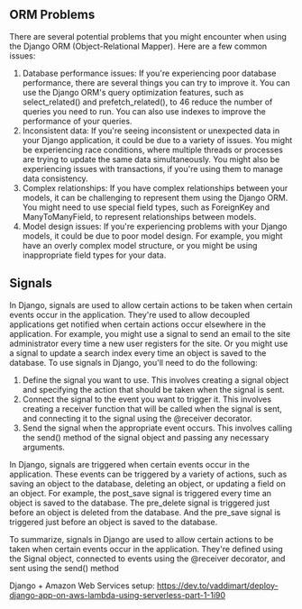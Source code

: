 ## ORM Problems

There are several potential problems that you might encounter when using the Django ORM (Object-Relational Mapper). Here are a few common issues:
1. Database performance issues: If you're experiencing poor database performance, there are several things you can try to improve it. You can use the Django ORM's query optimization features, such as select_related() and prefetch_related(), to 46 reduce the number of queries you need to run. You can also use indexes to improve the performance of your queries. 
2. Inconsistent data: If you're seeing inconsistent or unexpected data in your Django application, it could be due to a variety of issues. You might be experiencing race conditions, where multiple threads or processes are trying to update the same data simultaneously. You might also be experiencing issues with transactions, if you're using them to manage data consistency.
3. Complex relationships: If you have complex relationships between your models, it can be challenging to represent them using the Django ORM. You might need to use special field types, such as ForeignKey and ManyToManyField, to represent relationships between models.
4. Model design issues: If you're experiencing problems with your Django models, it could be due to poor model design. For example, you might have an overly complex model structure, or you might be using inappropriate field types for your data.


## Signals
In Django, signals are used to allow certain actions to be taken when certain events occur in the application. They're used to allow decoupled applications get notified when certain actions occur elsewhere in the application. For example, you might use a signal to send an email to the site administrator every time a new user registers for the site. Or you might use a signal to update a search index every time an object is saved to the database. To use signals in Django, you'll need to do the following: 
1. Define the signal you want to use. This involves creating a signal object and specifying the action that should be taken when the signal is sent.
2. Connect the signal to the event you want to trigger it. This involves creating a receiver function that will be called when the signal is sent, and connecting it to the signal using the @receiver decorator. 
3. Send the signal when the appropriate event occurs. This involves calling the send() method of the signal object and passing any necessary arguments.


In Django, signals are triggered when certain events occur in the application. These events can be triggered by a variety of actions, such as saving an object to the database, deleting an object, or updating a field on an object. For example, the post_save signal is triggered every time an object is saved to the database. The pre_delete signal is triggered just before an object is deleted from the database. And the pre_save signal is triggered just before an object is saved to the database.

To summarize, signals in Django are used to allow certain actions to be taken when certain events occur in the application. They're defined using the Signal object, connected to events using the @receiver decorator, and sent using the send() method

Django + Amazon Web Services setup:
https://dev.to/vaddimart/deploy-django-app-on-aws-lambda-using-serverless-part-1-1i90